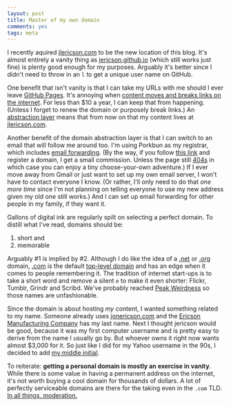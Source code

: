 ```yaml
---
layout: post
title: Master of my own domain
comments: yes
tags: meta
---
```


I recently aquired [jlericson.com](https://jlericson.com/) to be the
new location of this blog. It's almost entirely a vanity thing as
[jericson.github.io](https://jericson.github.io/) (which still works
just fine) is plenty good enough for my purposes. Arguably it's better
since I didn't need to throw in an `l` to get a unique user name on
GitHub. 

One benefit that isn't vanity is that I can take my URLs with me
should I ever leave [GitHub Pages](https://pages.github.com/). It's
annoying when
[content moves and breaks links on the internet](https://github.com/jericson/jericson.github.io/commit/2017f4c7d7b9de73ef8a2dd44a0532335f3cda3e). For
less than $10 a year, I can keep that from happening. (Unless I forget
to renew the domain or purposely break links.) An
[abstraction layer](https://www.joelonsoftware.com/2002/11/11/the-law-of-leaky-abstractions/)
means that from now on that my content lives at
[jlericson.com](https://jlericson.com/).

Another benefit of the domain abstraction layer is that I can switch
to an email that will follow me around too. I'm using Porkbun as my
registrar, which includes
[email forwarding](https://porkbun.com/products/email_forwarding). (By
the way, if you follow [this link](porkbun.com/jericson) and register
a domain, I get a small commission. Unless the page still
[404s](https://porkbun.com/404) in which case you can enjoy a tiny
choose-your-own adventure.) If I ever move away from Gmail or just
want to set up my own email server, I won't have to contact everyone I
know. (Or rather, I'll only need to do that _one more time_ since I'm
not planning on telling everyone to use my new address given my old
one still works.) And I can set up email forwarding for other people
in my family, if they want it.

Gallons of digital ink are regularly spilt on selecting a perfect domain. To distill what I've read, domains should be:

1. short and
2. memorable

Arguably #1 is implied by #2. Although I do like the idea of a
[.net](https://en.wikipedia.org/wiki/.net) or
[.org](https://en.wikipedia.org/wiki/.org) domain,
[.com](https://en.wikipedia.org/wiki/.com) is the default
[top-level domain](https://en.wikipedia.org/wiki/Top-level_domain) and
has an edge when it comes to people remembering it. The tradition of
internet start-ups is to take a short word and remove a silent `e` to
make it even shorter: Flickr, Tumblr, Grindr and Scribd. We've
probably reached
[Peak Weirdness](https://news.crunchbase.com/news/startup-names-may-have-passed-peak-weirdness/)
so those names are unfashionable.

Since the domain is about hosting _my_ content, I wanted something
related to my name. Someone already uses
[jonericson.com](http://jonericson.com/) and the
[Ericson Manufacturing Company](https://www.ericson.com/company/history/)
has my last name. Next I thought jericson would be good, because it
was my first computer username and is pretty easy to derive from the
name I usually go by. But whoever owns it right now wants almost
$3,000 for it. So just like I did for my Yahoo username in the 90s, I
decided to add
[my middle initial](http://www.cslewis.com/us/about-cs-lewis/).

To reiterate: **getting a personal domain is mostly an exercise in
vanity**. While there is some value in having a permanent address on
the internet, it's not worth buying a cool domain for thousands of
dollars. A lot of perfectly serviceable domains are there for the
taking even in the `.com`
TLD. [In all things, moderation.](https://philosophy.stackexchange.com/a/586/73)

<!--  LocalWords:  GitHub LocalWords Porkbun spilt Flickr Tumblr TLD
 -->
<!--  LocalWords:  Scribd Grindr username jericson lewis
 -->
